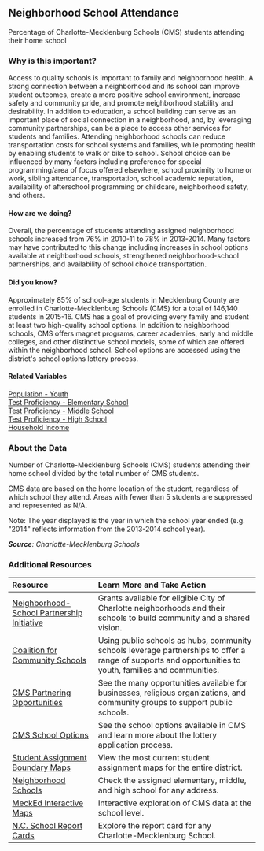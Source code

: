 ## Neighborhood School Attendance 
Percentage of Charlotte-Mecklenburg Schools (CMS) students attending their home school

### Why is this important?
Access to quality schools is important to family and neighborhood health. A strong connection between a neighborhood and its school can improve student outcomes, create a more positive school environment, increase safety and community pride, and promote neighborhood stability and desirability. In addition to education, a school building can serve as an important place of social connection in a neighborhood, and, by leveraging community partnerships, can be a place to access other services for students and families. Attending neighborhood schools can reduce transportation costs for school systems and families, while promoting health by enabling students to walk or bike to school. School choice can be influenced by many factors including preference for special programming/area of focus offered elsewhere, school proximity to home or work, sibling attendance, transportation, school academic reputation, availability of afterschool programming or childcare, neighborhood safety, and others.

#### How are we doing?
Overall, the percentage of students attending assigned neighborhood schools increased from 76% in 2010-11 to 78% in 2013-2014. Many factors may have contributed to this change including increases in school options available at neighborhood schools, strengthened neighborhood-school partnerships, and availability of school choice transportation. 

#### Did you know?
Approximately 85% of school-age students in Mecklenburg County are enrolled in Charlotte-Mecklenburg Schools (CMS) for a total of 146,140 students in 2015-16. CMS has a goal of providing every family and student at least two high-quality school options. In addition to neighborhood schools, CMS offers magnet programs, career academies, early and middle colleges, and other distinctive school models, some of which are offered within the neighborhood school. School options are accessed using the district's school options lottery process.

#### Related Variables
<a href="javascript:void(0)" onclick="changeMetric('m12')">Population - Youth</a>  
<a href="javascript:void(0)" onclick="changeMetric('m62')">Test Proficiency - Elementary School</a>  
<a href="javascript:void(0)" onclick="changeMetric('m63')">Test Proficiency - Middle School</a>  
<a href="javascript:void(0)" onclick="changeMetric('m64')">Test Proficiency - High School</a>  
<a href="javascript:void(0)" onclick="changeMetric('m37')">Household Income</a>  


### About the Data
Number of Charlotte-Mecklenburg Schools (CMS) students attending their home school divided by the total number of CMS students. 

CMS data are based on the home location of the student, regardless of which school they attend. Areas with fewer than 5 students are suppressed and represented as N/A.

Note: The year displayed is the year in which the school year ended (e.g. "2014" reflects information from the 2013-2014 school year).  

_**Source**: Charlotte-Mecklenburg Schools_

### Additional Resources
|Resource | Learn More and Take Action | 
|:--- | :--- |
|[Neighborhood-School Partnership Initiative](http://charmeck.org/city/charlotte/nbs/communityengagement/nmg/pages/neighborhoodschoolpartnershipgrants.aspx) |Grants available for eligible City of Charlotte neighborhoods and their schools to build community and a shared vision.
|[Coalition for Community Schools](http://www.communityschools.org/)|Using public schools as hubs, community schools leverage partnerships to offer a range of supports and opportunities to youth, families and communities.
|[CMS Partnering Opportunities](http://www.cms.k12.nc.us/cmsdepartments/vp/Pages/PartneringOpportunities.aspx)|See the many opportunities available for businesses, religious organizations, and community groups to support public schools.
|[CMS School Options](http://www.cms.k12.nc.us/cmsdepartments/ci/MagnetPrograms/Pages/default.aspx)|See the school options available in CMS and learn more about the lottery application process.
|[Student Assignment Boundary Maps](http://www.cms.k12.nc.us/cmsdepartments/StudentPlacement/Pages/BoundaryMaps.aspx)| View the most current student assignment maps for the entire district.
|[Neighborhood Schools](http://mcmap.org/geoportal/?q=schools-home)| Check the assigned elementary, middle, and high school for any address.
|[MeckEd Interactive Maps](http://www.mecked.org/mecked-interactive-data-maps-of-cms/)|Interactive exploration of CMS data at the school level.
|[N.C. School Report Cards](http://www.ncreportcards.org/src/search.jsp?pYear=2012-2013&pList=1&pListVal=600%3ACharlotte-Mecklenburg+Schools+++++++++++&GO2=GO)| Explore the report card for any Charlotte-Mecklenburg School.
